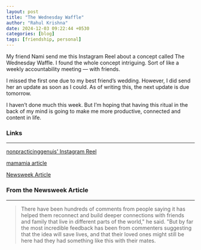 ```yaml
---
layout: post
title: "The Wednesday Waffle"
author: "Rahul Krishna"
date: 2024-12-03 09:22:44 +0530
categories: [blog]
tags: [friendship, personal]
---
```


My friend Nami send me this Instagram Reel about a concept called The Wednesday Waffle. I found the whole concept intriguing. Sort of like a weekly accountability meeting — with friends. 

I missed the first one due to my best friend’s wedding. However, I did send her an update as soon as I could. As of writing this, the next update is due tomorrow. 

I haven’t done much this week. But I’m hoping that having this ritual in the back of my mind is going to make me more productive, connected and content in life.

### Links

---

<a href="https://www.instagram.com/reel/DBccHY0Rm2y">nonpracticinggenuis' Instagram Reel</a>

<a href="https://www.mamamia.com.au/wednesday-waffle-friendship-hack/">mamamia article</a>

<a href="https://www.newsweek.com/millennial-man-heartwarming-weekly-tradition-friends-1890309">Newsweek Article</a>

### From the Newsweek Article

---

> There have been hundreds of comments from people saying it has helped them reconnect and build deeper connections with friends and family that live in different parts of the world," he said. "But by far the most incredible feedback has been from commenters suggesting that the idea will save lives, and that their loved ones might still be here had they had something like this with their mates.